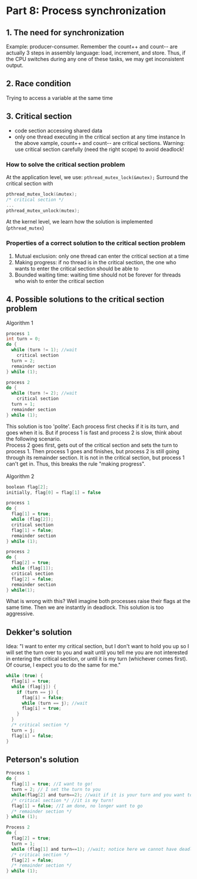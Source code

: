 # Part 8: Process synchronization
## 1. The need for synchronization
Example: producer-consumer. Remember the count++ and count-- are actually 3 steps in assembly language: load, increment, and store. Thus, if the CPU switches during any one of these tasks, we may get inconsistent output.

## 2. Race condition
Trying to access a variable at the same time

## 3. Critical section
  - code section accessing shared data
  - only one thread executing in the critical section at any time instance
In the above xample, count++ and count-- are critical sections. Warning: use critical section carefully (need the right scope) to avoid deadlock!

### How to solve the critical section problem
At the application level, we use: `pthread_mutex_lock(&mutex);`
Surround the critical section with
```c
pthread_mutex_lock(&mutex);
/* critical section */
...
pthread_mutex_unlock(mutex);
```
At the kernel level, we learn how the solution is implemented (`pthread_mutex`)

### Properties of a correct solution to the critical section problem
  1. Mutual exclusion: only one thread can enter the critical section at a time
  2. Making progress: if no thread is in the critical section, the one who wants to enter the critical section should be able to
  3. Bounded waiting time: waiting time should not be forever for threads who wish to enter the critical section

## 4. Possible solutions to the critical section problem
Algorithm 1
```c
process 1
int turn = 0;
do {
  while (turn != 1); //wait
    critical section
  turn = 2;
  remainder section
} while (1);

process 2
do {
  while (turn != 2); //wait
    critical section
  turn = 1;
  remainder section
} while (1);

```
This solution is too 'polite'. Each process first checks if it is its turn, and goes when it is. But if process 1 is fast and process 2 is slow, think about the following scenario.
<br/>
Process 2 goes first, gets out of the critical section and sets the turn to process 1. Then process 1 goes and finishes, but process 2 is still going through its remainder section. It is not in the critical section, but process 1 can't get in. Thus, this breaks the rule "making progress".
<br/><br/>
Algorithm 2
```c
boolean flag[2];
initially, flag[0] = flag[1] = false

process 1
do {
  flag[1] = true;
  while (flag[2]);
  critical section
  flag[1] = false;
  remainder section
} while (1);

process 2
do {
  flag[2] = true;
  while (flag[1]);
  critical section
  flag[2] = false;
  remainder section
} while(1);
```

What is wrong with this? Well imagine both processes raise their flags at the same time. Then we are instantly in deadlock. This solution is too aggressive. 

## Dekker's solution
Idea: "I want to enter my critical section, but I don't want to hold you up so I will set the turn over to you and wait until you tell me you are not interested in entering the critical section, or until it is my turn (whichever comes first). Of course, I expect you to do the same for me."
```c
while (true) {
  flag[i] = true;
  while (flag[j]) {
    if (turn == j) {
      flag[i] = false;
      while (turn == j); //wait
      flag[i] = true;
    }
  }
  /* critical section */
  turn = j;
  flag[i] = false;
}
```

## Peterson's solution
```c
Process 1
do {
  flag[1] = true; //I want to go!
  turn = 2; // I set the turn to you
  while(flag[2] and turn==2); //wait if it is your turn and you want to go
  /* critical section */ //it is my turn!
  flag[1] = false; //I am done, no longer want to go
  /* remainder section */
} while (1);

Process 2
do {
  flag[2] = true;
  turn = 1;
  while (flag[1] and turn==1); //wait; notice here we cannot have deadlock since turn can only be one integer. can't be both 1 and 2 at the same time.
  /* critical section */
  flag[2] = false;
  /* remainder section */
} while (1);
```

